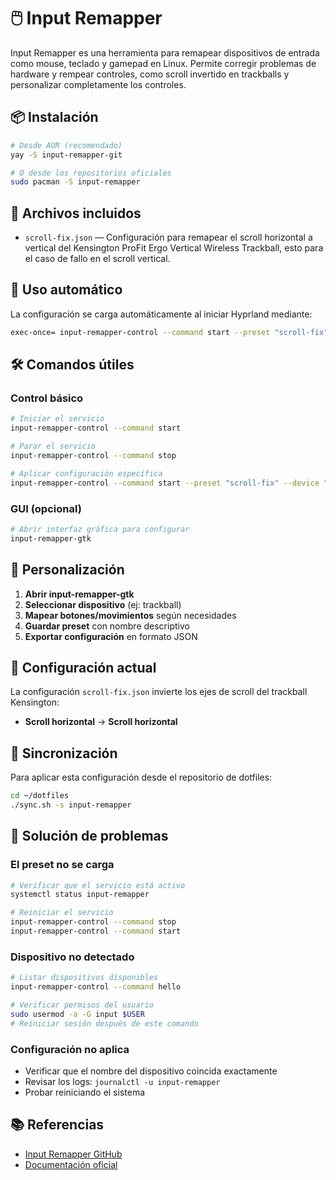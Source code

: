 # 🖱️ Input Remapper

Input Remapper es una herramienta para remapear dispositivos de entrada como mouse, teclado y gamepad en Linux. Permite corregir problemas de hardware y rempear controles, como scroll invertido en trackballs y personalizar completamente los controles.

## 📦 Instalación

```bash
# Desde AUR (recomendado)
yay -S input-remapper-git

# O desde los repositorios oficiales
sudo pacman -S input-remapper
```

## 📁 Archivos incluidos

- `scroll-fix.json` — Configuración para remapear el scroll horizontal a vertical del Kensington ProFit Ergo Vertical Wireless Trackball, esto para el caso de fallo en el scroll vertical.

## 🚀 Uso automático

La configuración se carga automáticamente al iniciar Hyprland mediante:

```bash
exec-once= input-remapper-control --command start --preset "scroll-fix" --device "Kensington ProFit Ergo Vertical Wireless Trackball"
```

## 🛠️ Comandos útiles

### Control básico
```bash
# Iniciar el servicio
input-remapper-control --command start

# Parar el servicio
input-remapper-control --command stop

# Aplicar configuración específica
input-remapper-control --command start --preset "scroll-fix" --device "Kensington ProFit Ergo Vertical Wireless Trackball"
```

### GUI (opcional)
```bash
# Abrir interfaz gráfica para configurar
input-remapper-gtk
```

## 🔧 Personalización

1. **Abrir input-remapper-gtk**
2. **Seleccionar dispositivo** (ej: trackball)
3. **Mapear botones/movimientos** según necesidades
4. **Guardar preset** con nombre descriptivo
5. **Exportar configuración** en formato JSON

## 📝 Configuración actual

La configuración `scroll-fix.json` invierte los ejes de scroll del trackball Kensington:

- **Scroll horizontal** -> **Scroll horizontal**

## 🔄 Sincronización

Para aplicar esta configuración desde el repositorio de dotfiles:

```bash
cd ~/dotfiles
./sync.sh -s input-remapper
```

## 🐛 Solución de problemas

### El preset no se carga
```bash
# Verificar que el servicio está activo
systemctl status input-remapper

# Reiniciar el servicio
input-remapper-control --command stop
input-remapper-control --command start
```

### Dispositivo no detectado
```bash
# Listar dispositivos disponibles
input-remapper-control --command hello

# Verificar permisos del usuario
sudo usermod -a -G input $USER
# Reiniciar sesión después de este comando
```

### Configuración no aplica
- Verificar que el nombre del dispositivo coincida exactamente
- Revisar los logs: `journalctl -u input-remapper`
- Probar reiniciando el sistema

## 📚 Referencias

- [Input Remapper GitHub](https://github.com/sezanzeb/input-remapper)
- [Documentación oficial](https://github.com/sezanzeb/input-remapper/blob/master/readme.md)
